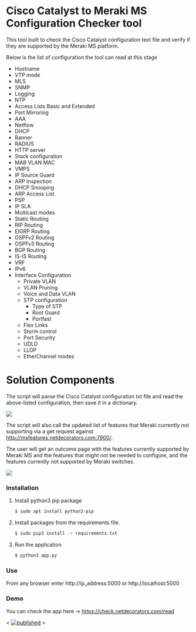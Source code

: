# Cisco Catalyst to Meraki MS Configuration Checker tool
This tool built to check the Cisco Catalyst configuration text file and verify if they are supported by the Meraki MS platform.

Below is the list of configuration the tool can read at this stage
- Hostname
- VTP mode
- MLS
- SNMP
- Logging
- NTP
- Access Lists Basic and Extended
- Port Mirroring
- AAA
- Netflow
- DHCP
- Banner
- RADIUS
- HTTP server
- Stack configuration
- MAB VLAN MAC
- VMPS
- IP Source Guard
- ARP Inspection
- DHCP Snooping
- ARP Access List
- PSP
- IP SLA
- Multicast modes
- Static Routing
- RIP Routing
- EIGRP Routing
- OSPFv2 Routing
- OSPFv3 Routing
- BGP Routing
- IS-IS Routing
- VRF
- IPv6
- Interface Configuration
	- Private VLAN
	- VLAN Pruning
	- Voice and Data VLAN
	- STP configuration
		- Type of STP
		- Root Guard
		- Portfast
	- Flex Links
	- Storm control
	- Port Security
	- UDLD
	- LLDP
	- EtherChannel modes

# Solution Components

<Put the photo of High Level Diagram>
  
The script will parse the Cisco Catalyst configuration txt file and read the above-listed configuration, then save it in a dictionary. 

![](static/Upload_Cat_Config_UI.png)
  
The script will also call the updated list of features that Meraki currently not supporting via a get request against http://msfeatures.netdecorators.com:7900/. 

The user will get an outcome page with the features currently supported by Meraki MS and the features that might not be needed to configure, and the features currently not supported by Meraki switches.

![](static/Sample_Check_Result_UI.png)


### Installation

1. Install python3 pip package
    ```bash
    $ sudo apt install python3-pip
    ```
2. Install packages from the requirements file.
    ```bash
   $ sudo pip3 install -r requirements.txt
    ```
3. Run the application 
    ```bash
   $ python3 app.py
    ```
    
### Use

From any browser enter http://ip_address:5000 or http://localhost:5000

### Demo

You can check the app here -> https://check.netdecorators.com/read

< [![published](https://static.production.devnetcloud.com/codeexchange/assets/images/devnet-published.svg)](https://developer.cisco.com/codeexchange/github/repo/fadysharobeem/Catalyst_2_Meraki_Config_Checker) >

